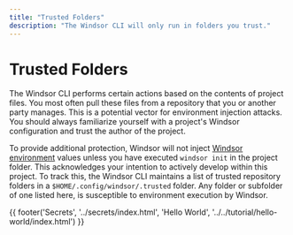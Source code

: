 ```yaml
---
title: "Trusted Folders"
description: "The Windsor CLI will only run in folders you trust."
---
```

# Trusted Folders
The Windsor CLI performs certain actions based on the contents of project files. You most often pull these files from a repository that you or another party manages. This is a potential vector for environment injection attacks. You should always familiarize yourself with a project's Windsor configuration and trust the author of the project.

To provide additional protection, Windsor will not inject [Windsor environment](../guides/environment-injection.md) values unless you have executed `windsor init` in the project folder. This acknowledges your intention to actively develop within this project. To track this, the Windsor CLI maintains a list of trusted repository folders in a `$HOME/.config/windsor/.trusted` folder. Any folder or subfolder of one listed here, is susceptible to environment execution by Windsor.

<div>
  {{ footer('Secrets', '../secrets/index.html', 'Hello World', '../../tutorial/hello-world/index.html') }}
</div>

<script>
  document.getElementById('previousButton').addEventListener('click', function() {
    window.location.href = '../secrets/index.html'; 
  });
  document.getElementById('nextButton').addEventListener('click', function() {
    window.location.href = '../../tutorial/hello-world/index.html'; 
  });
</script>
